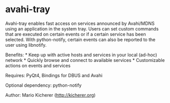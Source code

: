 avahi-tray
==========

Avahi-tray enables fast access on services announced by Avahi/MDNS using an
application in the system tray. Users can set custom commands that are executed
on certain events or if a certain service has been selected. With python-notify,
certain events can also be reported to the user using libnotify.

Benefits:
	* Keep up with active hosts and services in your local (ad-hoc) network
	* Quickly browse and connect to available services
	* Customizable actions on events and services

Requires: PyQt4, Bindings for DBUS and Avahi

Optional dependency: python-notify

Author: Mario Kicherer (http://kicherer.org)
